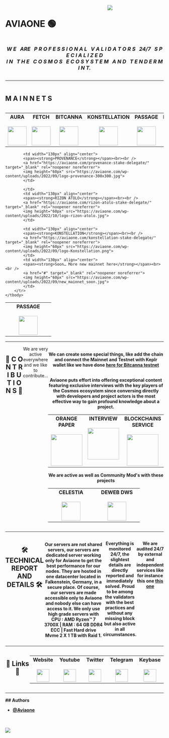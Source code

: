 <div align="center">
  <div style="display: flex; align-items: flex-start;">
<h1>AVIAONE 🟢</h1>  
<img src="https://aviaone.com/blog/wp-content/uploads/2022/09/cropped-header-background-black-aviaone.jpg" style="display: inline-block; margin: 0 auto; max-width: 300px">
  </div>
</div>

<div align="center">
  <div style="display: flex; align-items: flex-start;">
  <h3><b><i>W E &nbsp; ARE &nbsp; P R O F E S S I O N A L &nbsp; V A L I D A T O R S &nbsp; 24/7 &nbsp; S P E C I A L I Z E D<br />I N &nbsp; T H E &nbsp; C O S M O S &nbsp; E C O S Y S T E M &nbsp; A N D &nbsp; T E N D E R M I N T.</b></i></h3>
  </div>
</div>
<hr>
<div align="center">
  <div style="display: flex; align-items: flex-start;">
  <h2><b>M A I N N E T S</b></h2>
  </div>
</div>

<table width="320px" align="center">
    <tbody>
        <tr valign="top">
		    <td width="130px" align="center">
            <span><strong>AURA</strong></span><br><br />
            <a href="https://aviaone.com/aura-network-nft-marketplace" target="_blank" rel="noopener noreferrer">
            <img height="60px" src="https://aviaone.com/assets/img/blockchain/aura/aura-logo.jpg">
            </td>			
            <td width="130px" align="center">
            <span><strong>FETCH</strong></span><br><br />
            <a href="https://aviaone.com/fetch-blockchain-ai" target="_blank" rel="noopener noreferrer">
            <img height="60px" src="https://aviaone.com/assets/img/blockchain/fetch/fetch-logo.jpg">
            </td>
            <td width="130px" align="center">
            <span><strong>BITCANNA</strong></span><br><br />
            <a href="https://aviaone.com/bitcanna-payment-crypto-blockchain" target="_blank" rel="noopener noreferrer">
            <img height="60px" src="https://aviaone.com/assets/img/blockchain/bitcanna/bitcanna-logo.jpg">
            </td>
            <td width="130px" align="center">
            <span><strong>KONSTELLATION</strong></span><br><br />
            <a href="https://aviaone.com/konstellation-stake-delegate/" target="_blank" rel="noopener noreferrer">
            <img height="60px" src="https://aviaone.com/wp-content/uploads/2022/09/logo-Konstellation.png">
            </td>
            <td width="130px" align="center">
            <span><strong>PASSAGE</strong></span><br><br />
            <a href="https://aviaone.com/passage-stake-delegate/" target="_blank" rel="noopener noreferrer">
            <img height="60px" src="https://aviaone.com/wp-content/uploads/2022/09/logo-passage.png">
            </td>
            <td width="130px" align="center">
            <span><strong>PROVENANCE</strong></span><br><br />
            <a href="https://aviaone.com/provenance-stake-delegate/" target="_blank" rel="noopener noreferrer">
            <img height="60px" src="https://aviaone.com/wp-content/uploads/2022/09/logo-provenance-300x300.jpg">
            </td>
        </tr>
    </tbody>
</table>

<table width="320px" align="center">
    <tbody>
        <tr valign="top">			
            <td width="130px" align="center">
            <span><strong>PASSAGE</strong></span><br><br />
            <a href="https://aviaone.com/passage-stake-delegate/" target="_blank" rel="noopener noreferrer">
            <img height="60px" src="https://aviaone.com/wp-content/uploads/2022/09/logo-passage.png">
            </td>
			
            <td width="130px" align="center">
            <span><strong>PROVENANCE</strong></span><br><br />
            <a href="https://aviaone.com/provenance-stake-delegate/" target="_blank" rel="noopener noreferrer">
            <img height="60px" src="https://aviaone.com/wp-content/uploads/2022/09/logo-provenance-300x300.jpg">
            </td>

            </td>			
            <td width="130px" align="center">
            <span><strong>RIZON ATOLO</strong></span><br><br />
            <a href="https://aviaone.com/rizon-atolo-stake-delegate/" target="_blank" rel="noopener noreferrer">
            <img height="60px" src="https://aviaone.com/wp-content/uploads/2022/10/logo-rizon-atolo.jpg">
            </td>

            <td width="130px" align="center">
            <span><strong>KONSTELLATION</strong></span><br><br />
            <a href="https://aviaone.com/konstellation-stake-delegate/" target="_blank" rel="noopener noreferrer">
            <img height="60px" src="https://aviaone.com/wp-content/uploads/2022/09/logo-Konstellation.png">
            </td>
            <td width="130px" align="center">
            <span><strong>Soon… More new mainnet here</strong></span><br><br />
            <a href="#" target="_blank" rel="noopener noreferrer">
            <img height="60px" src="https://aviaone.com/wp-content/uploads/2022/09/new_mainnet_soon.jpg">
            </td>
        </tr>
    </tbody>
</table>
<hr>
<div align="center">
  <div style="display: flex; align-items: flex-start;">
<h2>🚀 <b>C O N T R I B U T I O N S</b> 🚀</h2>
We are very active everywhere and we like to contribute...<b>
<br />
We can create some special things, like add the chain and connect the Mainnet and Testnet with Keplr wallet like we have done <a href="https://aviaone.com/keplr-bitcanna-dev-1/">here for Bitcanna testnet</a>
<br /><br />
<p>Aviaone puts effort into offering exceptional content featuring exclusive interviews with the key players of the Cosmos ecosystem since conversing directly with developers and project actors is the most effective way to gain profound knowledge about a project.</p>
<table width="320px" align="center">
    <tbody>
        <tr valign="top">
		    <td width="130px" align="center">
            <span><strong>ORANGE PAPER</strong></span><br><br />
            <a href="https://aviaone.com/orange-paper-blockchain" target="_blank" rel="noopener noreferrer">
            <img height="100px" src="https://aviaone.com/assets/img/aviaone/orange-paper/orange-paper-meta-image.jpg">
            </td>			
            <td width="130px" align="center">
            <span><strong>INTERVIEW</strong></span><br><br />
            <a href="https://aviaone.com/interview-cosmos-blockchain-ecosystem" target="_blank" rel="noopener noreferrer">
            <img height="100px" src="https://aviaone.com/assets/img/aviaone/interviews/interviews-meta-image.jpg">
            </td>
		    <td width="130px" align="center">
            <span><strong>BLOCKCHAINS SERVICE</strong></span><br><br />
            <a href="https://aviaone.com/blockchains-service/" target="_blank" rel="noopener noreferrer">
            <img height="100px" src="https://aviaone.com/assets/img/blockchain/aviaone/aviaone-MetaABS.jpg">
            </td>
       </tr>
    </tbody>
</table>
<p><b>We are active as well as Community Mod's with these projects</b></p>
<table width="320px" align="center">
    <tbody>
        <tr valign="top">
		    <td width="130px" align="center">
            <span><strong>CELESTIA</strong></span><br><br>
            <a href="https://discord.gg/celestiacommunity" rel="nofollow">
            <img height="60px" src="https://camo.githubusercontent.com/8ba2457a855d02075803986c8d72d6d753da87a163442607670bc6095812739d/68747470733a2f2f617669616f6e652e636f6d2f77702d636f6e74656e742f75706c6f6164732f323032322f30392f6c6f676f2d63656c65737469612d333030783330302e706e67" data-canonical-src="https://aviaone.com/wp-content/uploads/2022/09/logo-celestia-300x300.png" style="max-width: 100%;">
            </a></td>			
            <td width="130px" align="center">
            <span><strong>DEWEB DWS</strong></span><br><br>
            <a href="https://discord.gg/eHyuWwz7" rel="nofollow">
            <img height="60px" src="https://camo.githubusercontent.com/855e4dc5b12bf3c159337b3520417a6663d756962553a40d054e60856c8b222f/68747470733a2f2f617669616f6e652e636f6d2f77702d636f6e74656e742f75706c6f6164732f323032322f30392f6c6f676f2d64657765622d333030783330302e706e67" data-canonical-src="https://aviaone.com/wp-content/uploads/2022/09/logo-deweb-300x300.png" style="max-width: 100%;">
            </a></td>
        </tr>
    </tbody>
</table>
  </div>
</div>
<hr>
<div align="center">
  <div style="display: flex; align-items: flex-start;">
<h2>🛠 <b>TECHNICAL REPORT AND DETAILS</b> 🛠</h2>
<br />
Our servers are not shared servers, our servers are dedicated server working only for Aviaone to get the best performance for our nodes. They are hosted in one datacenter located in Falkenstein, Germany, in a secure place. Of course, our servers are made accessible only to Aviaone and nobody else can have access to it. We only use high grade servers with CPU : AMD Ryzen™ 7 3700X | RAM : 64 GB DDR4 ECC | Fast Hard drive Mvme 2 X 1 TB with Raid 1.

Everything is monitored 24/7, the slightest details are directly reported and immediately solved.
Proud to be among the validators with the best practices and without any missing block but also active in all circumstances.

We are audited 24/7 by external and independent services like for instance this one <a href="https://stride.smartstake.io/val/stridevaloper12qp53y5g9649mkddgu0r7cnse4nysnuy57cz0q">this one</a>
  </div>
</div>
<hr>
<div align="center">
  <div style="display: flex; align-items: flex-start;">
	  <h2>🔗 <b>Links</b> 🔗 </h2>  
<table width="320px" align="center">
    <tbody>
        <tr valign="top">
		    <td width="130px" align="center">
            <span><strong>Website</strong></span><br><br />
            <a href="https://aviaone.com" target="_blank" rel="noopener noreferrer">
            <img height="40px" src="https://aviaone.com/wp-content/uploads/2022/09/logo-Aviaone-orange-noir512.png">
            </td>
			<td width="130px" align="center">
            <span><strong>Youtube</strong></span><br><br />
            <a href="https://www.youtube.com/aviaone" target="_blank" rel="noopener noreferrer">
            <img height="40px" src="https://upload.wikimedia.org/wikipedia/commons/thumb/0/09/YouTube_full-color_icon_%282017%29.svg/159px-YouTube_full-color_icon_%282017%29.svg.png?20211015074811">
            </td>
            <td width="130px" align="center">
            <span><strong>Twitter</strong></span><br><br />
            <a href="https://twitter.com/avia_one" target="_blank" rel="noopener noreferrer">
            <img height="40px" src="https://upload.wikimedia.org/wikipedia/commons/thumb/4/4f/Twitter-logo.svg/512px-Twitter-logo.svg.png?20220821125553">
            </td>
            <td width="130px" align="center">
            <span><strong>Telegram</strong></span><br><br />
            <a href="https://t.me/aviaone" target="_blank" rel="noopener noreferrer">
            <img height="40px" src="https://upload.wikimedia.org/wikipedia/commons/thumb/8/82/Telegram_logo.svg/512px-Telegram_logo.svg.png?20220101141644">
            </td>
			<td width="130px" align="center">
            <span><strong>Keybase</strong></span><br><br />
            <a href="https://keybase.io/aviaone" target="_blank" rel="noopener noreferrer">
            <img height="40px" src="https://upload.wikimedia.org/wikipedia/commons/thumb/b/bb/Keybase_logo_official.svg/640px-Keybase_logo_official.svg.png">
            </td>
        </tr>
    </tbody>
</table>
  </div>
</div>
<hr>
## Authors

- [@Aviaone](https://www.github.com/aviaone)

<br />
<br />
<div align="center">
  <div style="display: flex; align-items: flex-start;">
    <img align="top" src="https://komarev.com/ghpvc/?username=AviaOne&color=blueviolet"/>
  </div>
</div>
